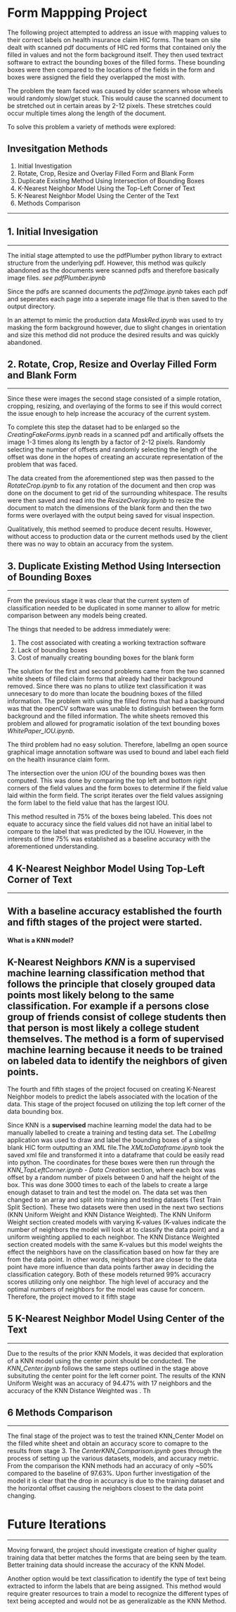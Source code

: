 # **Form Mappping Project**

The following project attempted to address an issue with mapping values to their correct labels on health insurance claim HIC forms. The team on site dealt with scanned pdf documents of HIC red forms that contained only the filled in values and not the form background itself. They then used textract software to extract the bounding boxes of the filled forms. These bounding boxes were then compared to the locations of the fields in the form and boxes were assigned the field they overlapped the most with. 

The problem the team faced was caused by older scanners whose wheels would randomly slow/get stuck. This would cause the scanned document to be stretched out in certain areas by 2-12 pixels. These stretches could occur multiple times along the length of the document. 

To solve this problem a variety of methods were explored:

## Invesitgation Methods
1. Initial Investigation
2. Rotate, Crop, Resize and Overlay Filled Form and Blank Form
3. Duplicate Existing Method Using Intersection of Bounding Boxes
4. K-Nearest Neighbor Model Using the Top-Left Corner of Text
5. K-Nearest Neighbor Model Using the Center of the Text
6. Methods Comparison
---

## 1. Initial Invesigation
---
The initial stage attempted to use the pdfPlumber python library to extract structure from the underlying pdf. However, this method was quikcly abandoned as the documents were scanned pdfs and therefore basically image files. *see pdfPlumber.ipynb*

Since the pdfs are scanned documents the *pdf2image.ipynb* takes each pdf and seperates each page into a seperate image file that is then saved to the output directory. 

In an attempt to mimic the production data *MaskRed.ipynb* was used to try masking the form background however, due to slight changes in orientation and size this method did not produce the desired results and was quickly abandoned. 

## 2. Rotate, Crop, Resize and Overlay Filled Form and Blank Form
---
Since these were images the second stage consisted of a simple rotation, cropping, resizing, and overlaying of the forms to see if this would correct the issue enough to help increase the accuracy of the current system. 

To complete this step the dataset had to be enlarged so the *CreatingFakeForms.ipynb* reads in a scanned pdf and artifically offsets the image 1-3 times along its length by a factor of 2-12 pixels. Randomly selecting the number of offsets and randomly selecting the length of the offset was done in the hopes of creating an accurate representation of the problem that was faced. 

The data created from the aforementioned step was then passed to the *RotateCrop.ipynb* to fix any rotation of the document and then crop was done on the document to get rid of the surrounding whitespace. The results were then saved and read into the *ResizeOverlay.ipynb* to resize the document to match the dimensions of the blank form and then the two forms were overlayed with the output being saved for visual inspection.

Qualitatively, this method seemed to produce decent results. However, without access to production data or the current methods used by the client there was no way to obtain an accuracy from the system.

## 3. Duplicate Existing Method Using Intersection of Bounding Boxes
---
From the previous stage it was clear that the current system of classification needed to be duplicated in some manner to allow for metric comparison between any models being created. 

The things that needed to be address immediately were:
1. The cost associated with creating a working textraction software
2. Lack of bounding boxes
3. Cost of manually creating bounding boxes for the blank form

The solution for the first and second problems came from the two scanned white sheets of filled claim forms that already had their background removed. Since there was no plans to utilize text classification it was unnecesary to do more than locate the boudning boxes of the filled information. The problem with using the filled forms that had a background was that the openCV software was unable to distinguish between the form background and the filled information. The white sheets removed this problem and allowed for programatic isolation of the text bounding boxes *WhitePaper_IOU.ipynb*.

The third problem had no easy solution. Therefore, labelImg an open source graphical image annotation software was used to bound and label each field on the health insurance claim form.

The intersection over the union *IOU* of the bounding boxes was then computed. This was done by comparing the top left and bottom right corners of the field values and the form boxes to determine if the field value laid within the form field. The script iterates over the field values assigning the form label to the field value that has the largest IOU. 

This method resulted in 75% of the boxes being labeled. This does not equate to accuracy since the field values did not have an initial label to compare to the label that was predicted by the IOU. However, in the interests of time 75% was established as a baseline accuracy with the aforementioned understanding. 

## 4 K-Nearest Neighbor Model Using Top-Left Corner of Text
---
With a baseline accuracy established the fourth and fifth stages of the project were started.
---
#### What is a KNN model?
K-Nearest Neighbors *KNN* is a supervised machine learning classification method that follows the principle that closely grouped data points most likely belong to the same classification. For example if a persons close group of friends consist of college students then that person is most likely a college student themselves. The method is a form of supervised machine learning because it needs to be trained on labeled data to identify the neighbors of given points. 
---
The fourth and fifth stages of the project focused on creating K-Nearest Neighbor models to predict the labels associated with the location of the data. This stage of the project focused on utilizing the top left corner of the data bounding box. 

Since KNN is a **supervised** machine learning model the data had to be manually labelled to create a training and testing data set. The *LabelImg* application was used to draw and label the bounding boxes of a single blank HIC form outputting an XML file.The *XMLtoDataframe.ipynb* took the saved xml file and transformed it into a dataframe that could be easily read into python. The coordinates for these boxes were then run through the *KNN_TopLeftCorner.ipynb - Data Creation* section, where each box was offset by a random number of pixels between 0 and half the height of the box. This was done 3000 times to each of the labels to create a large enough dataset to train and test the model on. The data set was then changed to an array and split into training and testing datasets (Test Train Split Section). These two datasets were then used in the next two sections (KNN Uniform Weight and KNN Distance Weighted). The KNN Uniform Weight section created models with varying K-values (K-values indicate the number of neighbors the model will look at to classify the data point) and a uniform weighting applied to each neighbor. The KNN Distance Weighted section created models with the same K-values but this model weights the effect the neighbors have on the classification based on how far they are from the data point. In other words, neighbors that are closer to the data point have more influence than data points farther away in deciding the classification category. Both of these models returned 99% accuracry scores utilizing only one neighbor. The high level of accuracy and the optimal numbers of neighbors for the model was cause for concern. Therefore, the project moved to it fifth stage

## 5 K-Nearest Neighbor Model Using Center of the Text
---
Due to the results of the prior KNN Models, it was decided that exploration of a KNN model using the center point should be conducted. The *KNN_Center.ipynb* follows the same steps outlined in the stage above subsituting the center point for the left corner point. The results of the KNN Uniform Weight was an accuracy of 94.47% with 17 neighbors and the accuracy of the KNN Distance Weighted was . Th

## 6 Methods Comparison
---
The final stage of the project was to test the trained KNN_Center Model on the filled white sheet and obtain an accuracy score to comapre to the results from stage 3. The *CenterKNN_Comparison.ipynb* goes through the process of setting up the various datasets, models, and accuracy metric. From the comparison the KNN methods had an accuracy of only ~50% compared to the baseline of 97.63%. Upon further investigation of the model it is clear that the drop in accuracy is due to the training dataset and the horizontal offset causing the neighbors closest to the data point changing. 




# Future Iterations
---
Moving forward, the project should investigate creation of higher quality training data that better matches the forms that are being seen by the team. Better training data should increase the accuracy of the KNN Model. 

Another option would be text classification to identify the type of text being extracted to inform the labels that are being assigned. This method would require greater resources to train a model to recognize the different types of text being accepted and would not be as generalizable as the KNN Method. 

